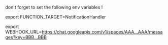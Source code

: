 don't forget to set the following env variables !

export FUNCTION_TARGET=NotificationHandler

export WEBHOOK_URL=https://chat.googleapis.com/v1/spaces/AAA...AAA/messages?key=BBB...BBB